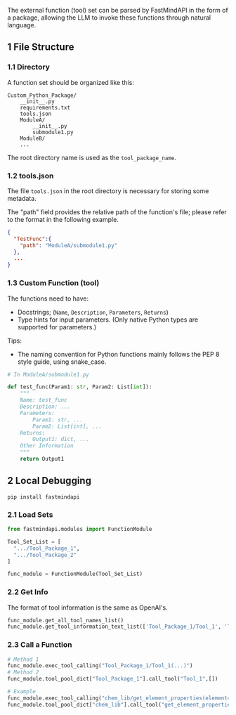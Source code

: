 The external function (tool) set can be parsed by FastMindAPI in the form of a package, allowing the LLM to invoke these functions through natural language.

## 1 File Structure

### 1.1 Directory

A function set should be organized like this:

```
Custom_Python_Package/
	__init__.py
	requirements.txt
	tools.json
	ModuleA/
		__init__.py
		submodule1.py
	ModuleB/
	...
```

The root directory name is used as the `tool_package_name`.

### 1.2 tools.json

The file `tools.json` in the root directory is necessary for storing some metadata.

The "path" field provides the relative path of the function's file; please refer to the format in the following example.

```json
{
  "TestFunc":{
    "path": "ModuleA/submodule1.py"
  },
  ...
}
```

### 1.3 Custom Function (tool)

The functions need to have:

- Docstrings; (`Name`,  `Description`, `Parameters`, `Returns`)
- Type hints for input parameters. (Only native Python types are supported for parameters.)

Tips:

- The naming convention for Python functions mainly follows the PEP 8 style guide, using snake_case.

```python
# In ModuleA/submodule1.py

def test_func(Param1: str, Param2: List[int]):
    """
    Name: test_func
    Description: ...
    Parameters:
        Param1: str, ...
        Param2: List[int], ...
    Returns:
        Output1: dict, ...
    Other Information
    """
    return Output1
```

## 2 Local Debugging

`pip install fastmindapi`

### 2.1 Load Sets

```python
from fastmindapi.modules import FunctionModule

Tool_Set_List = [
  ".../Tool_Package_1",
  ".../Tool_Package_2"
]

func_module = FunctionModule(Tool_Set_List)
```

### 2.2 Get Info

The format of tool information is the same as OpenAI's.

```python
func_module.get_all_tool_names_list()
func_module.get_tool_information_text_list(['Tool_Package_1/Tool_1', 'Tool_Package_2/Tool_1'])

```

### 2.3 Call a Function

```python
# Method 1
func_module.exec_tool_calling("Tool_Package_1/Tool_1(...)")
# Method 2
func_module.tool_pool_dict["Tool_Package_1"].call_tool("Tool_1",[])

# Example
func_module.exec_tool_calling("chem_lib/get_element_properties(element='Au')")
func_module.tool_pool_dict["chem_lib"].call_tool("get_element_properties",["Au"])
```

